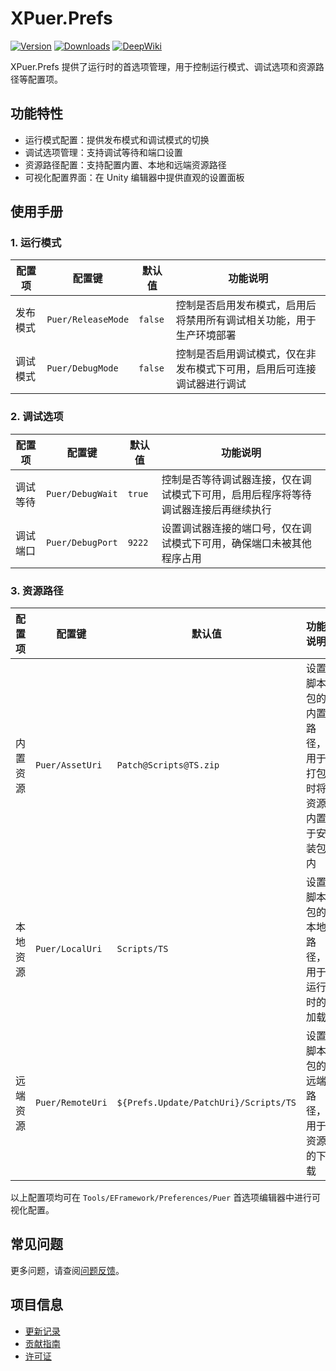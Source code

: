 # XPuer.Prefs

[![Version](https://img.shields.io/npm/v/org.eframework.u3d.puer)](https://www.npmjs.com/package/org.eframework.u3d.puer)
[![Downloads](https://img.shields.io/npm/dm/org.eframework.u3d.puer)](https://www.npmjs.com/package/org.eframework.u3d.puer)
[![DeepWiki](https://img.shields.io/badge/DeepWiki-Explore-blue)](https://deepwiki.com/eframework-org/U3D.PUER)

XPuer.Prefs 提供了运行时的首选项管理，用于控制运行模式、调试选项和资源路径等配置项。

## 功能特性

- 运行模式配置：提供发布模式和调试模式的切换
- 调试选项管理：支持调试等待和端口设置
- 资源路径配置：支持配置内置、本地和远端资源路径
- 可视化配置界面：在 Unity 编辑器中提供直观的设置面板

## 使用手册

### 1. 运行模式

| 配置项 | 配置键 | 默认值 | 功能说明 |
|--------|--------|--------|----------|
| 发布模式 | `Puer/ReleaseMode` | `false` | 控制是否启用发布模式，启用后将禁用所有调试相关功能，用于生产环境部署 |
| 调试模式 | `Puer/DebugMode` | `false` | 控制是否启用调试模式，仅在非发布模式下可用，启用后可连接调试器进行调试 |

### 2. 调试选项

| 配置项 | 配置键 | 默认值 | 功能说明 |
|--------|--------|--------|----------|
| 调试等待 | `Puer/DebugWait` | `true` | 控制是否等待调试器连接，仅在调试模式下可用，启用后程序将等待调试器连接后再继续执行 |
| 调试端口 | `Puer/DebugPort` | `9222` | 设置调试器连接的端口号，仅在调试模式下可用，确保端口未被其他程序占用 |

### 3. 资源路径

| 配置项 | 配置键 | 默认值 | 功能说明 |
|--------|--------|--------|----------|
| 内置资源 | `Puer/AssetUri` | `Patch@Scripts@TS.zip` | 设置脚本包的内置路径，用于打包时将资源内置于安装包内 |
| 本地资源 | `Puer/LocalUri` | `Scripts/TS` | 设置脚本包的本地路径，用于运行时的加载 |
| 远端资源 | `Puer/RemoteUri` | `${Prefs.Update/PatchUri}/Scripts/TS` | 设置脚本包的远端路径，用于资源的下载 |

以上配置项均可在 `Tools/EFramework/Preferences/Puer` 首选项编辑器中进行可视化配置。

## 常见问题

更多问题，请查阅[问题反馈](../CONTRIBUTING.md#问题反馈)。

## 项目信息

- [更新记录](../CHANGELOG.md)
- [贡献指南](../CONTRIBUTING.md)
- [许可证](../LICENSE.md)